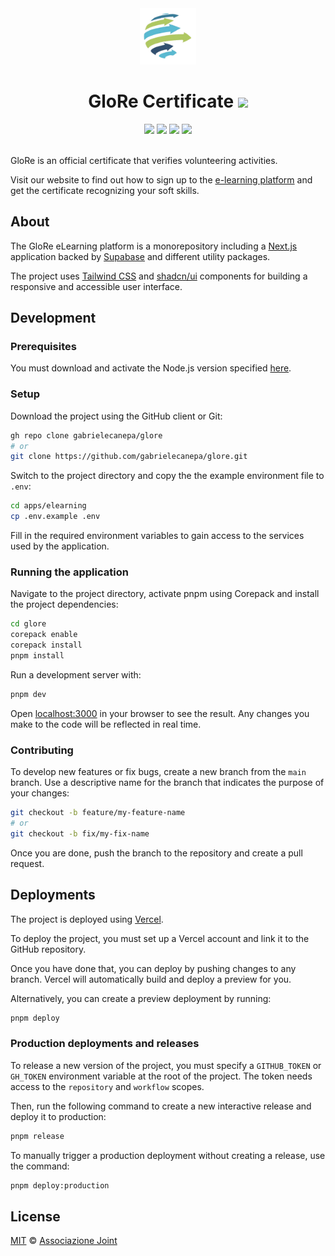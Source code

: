 <div align="center">
  <img src="https://raw.githubusercontent.com/gabrielecanepa/glore/refs/heads/main/.github/assets/glore.png" alt="" width="90">
  <h1>
    GloRe Certificate
    <a href="https://github.com/gabrielecanepa/glore/releases"><img src="https://img.shields.io/github/package-json/v/gabrielecanepa/glore?color=%23afc861&labelColor=%2324292e"></a>
  </h1>
  <a href="https://github.com/gabrielecanepa/glore/deployments/Production"><img src="https://img.shields.io/github/deployments/gabrielecanepa/glore/Production?logo=vercel&label=Production&labelColor=%2324292e"></a>
  <a href="https://github.com/gabrielecanepa/glore/deployments/Preview"><img src="https://img.shields.io/github/deployments/gabrielecanepa/glore/Preview?logo=vercel&label=Preview&labelColor=%2324292e"></a>
  <a href="https://github.com/gabrielecanepa/glore/actions/workflows/ci.yml"><img src="https://github.com/gabrielecanepa/glore/actions/workflows/ci.yml/badge.svg"></a>
  <a href="https://github.com/gabrielecanepa/glore/actions/workflows/github-code-scanning/codeql"><img src="https://github.com/gabrielecanepa/glore/actions/workflows/github-code-scanning/codeql/badge.svg"></a>
</div>
<br>

GloRe is an official certificate that verifies volunteering activities.

Visit our website to find out how to sign up to the [e-learning platform](https://elearning.glorecertificate.net) and get the certificate recognizing your soft skills.

## About

The GloRe eLearning platform is a monorepository including a <a href="https://nextjs.org">Next.js</a> application backed by <a href="https://supabase.com">Supabase</a> and different utility packages.

The project uses <a href="https://tailwindcss.com">Tailwind CSS</a> and <a href="https://ui.shadcn.com">shadcn/ui</a> components for building a responsive and accessible user interface.

## Development

### Prerequisites

You must download and activate the Node.js version specified [here](https://github.com/gabrielecanepa/glore/blob/main/.node-version).

### Setup

Download the project using the GitHub client or Git:

```sh
gh repo clone gabrielecanepa/glore
# or
git clone https://github.com/gabrielecanepa/glore.git
```

Switch to the project directory and copy the the example environment file to `.env`:

```sh
cd apps/elearning
cp .env.example .env
```

Fill in the required environment variables to gain access to the services used by the application.

### Running the application

Navigate to the project directory, activate pnpm using Corepack and install the project dependencies:

```sh
cd glore
corepack enable
corepack install
pnpm install
```

Run a development server with:

```bash
pnpm dev
```

Open [localhost:3000](http://localhost:3000) in your browser to see the result. Any changes you make to the code will be reflected in real time.

### Contributing

To develop new features or fix bugs, create a new branch from the `main` branch. Use a descriptive name for the branch that indicates the purpose of your changes:

```sh
git checkout -b feature/my-feature-name
# or
git checkout -b fix/my-fix-name
```

Once you are done, push the branch to the repository and create a pull request.

## Deployments

The project is deployed using [Vercel](https://vercel.com).

To deploy the project, you must set up a Vercel account and link it to the GitHub repository.

Once you have done that, you can deploy by pushing changes to any branch. Vercel will automatically build and deploy a preview for you.

Alternatively, you can create a preview deployment by running:

```sh
pnpm deploy
```

### Production deployments and releases

To release a new version of the project, you must specify a `GITHUB_TOKEN` or `GH_TOKEN` environment variable at the root of the project. The token needs access to the `repository` and `workflow` scopes.

Then, run the following command to create a new interactive release and deploy it to production:

```sh
pnpm release
```

To manually trigger a production deployment without creating a release, use the command:

```sh
pnpm deploy:production
```

## License

[MIT](LICENSE) © [Associazione Joint](https://associazionejoint.org)
